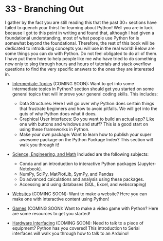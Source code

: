 
# 33 - Branching Out

I gather by the fact you are still reading this that the past 30+ sections have failed to quench your thirst for learning about Python! Well you are in luck because I got to this point in writing and found that, although I had given a foundational understanding, most of what people use Python for is somewhat beyond the foundational. Therefore, the rest of this book will be dedicated to introducing concepts you will use in the real world! Below are some things you can do with Python. Do not feel obligated to do all of them. I have put them here to help people like me who have tried to do something new only to slog through hours and hours of tutorials and stack overflow questions to find the very specific answers to the ones they are interested in.

- [Intermediate Topics]() (COMING SOON): Want to get into some intermediate topics in Python? section should get you started on some general topics that will improve your general coding skills. This includes:
    - Data Structures: Here I will go over why Python does certain things that frustrate beginners and how to avoid pitfalls. We will get into the guts of why Python does what it does.
    - Graphical User Interfaces: Do you want to build an actual app? Like one with buttons and windows and stuff? This is a good start on using these frameworks in Python.
    - Make your own package: Want to learn how to publish your super awesome package on the Python Package Index? This section will walk you through it!

- [Science, Engineering, and Math](./E01-Getting-Started-Again.md) Included are the following subjects:
    - Conda and an introduction to interactive Python packages (Jupyter-Notebook).
    - NumPy, SciPy, MatPlotLib, SymPy, and Pandas
    - Do advanced calculations and analysis using these packages.
    - Accessing and using databases (SQL, Excel, and webscraping)
- [Websites]() (COMING SOON): Want to make a website? Here you can make one with interactive content using Python!
- [Games]() (COMING SOON): Want to make a video game with Python? Here are some resources to get you started!
- [Hardware Interfacing]() (COMING SOON): Need to talk to a piece of equipment? Python has you covered! This introduction to Serial interfaces will walk you through how to talk to an Arduino!

